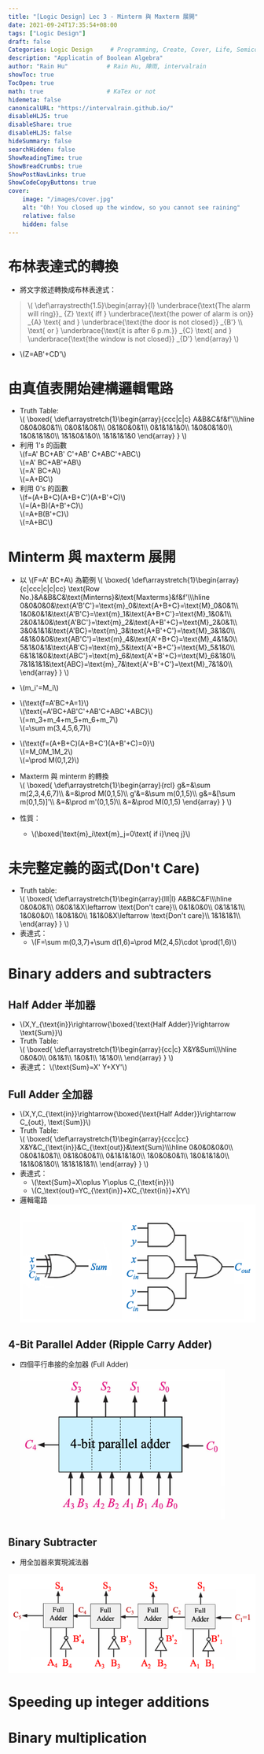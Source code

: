 ```yaml
---
title: "[Logic Design] Lec 3 - Minterm 與 Maxterm 展開"
date: 2021-09-24T17:35:54+08:00
tags: ["Logic Design"]
draft: false
Categories: Logic Design     # Programming, Create, Cover, Life, Semiconductor, Leetcode, Logic Design, Daily
description: "Applicatin of Boolean Algebra"
author: "Rain Hu"           # Rain Hu, 陣雨, intervalrain
showToc: true
TocOpen: true
math: true                  # KaTex or not
hidemeta: false
canonicalURL: "https://intervalrain.github.io/"
disableHLJS: true
disableShare: true
disableHLJS: false
hideSummary: false
searchHidden: false
ShowReadingTime: true
ShowBreadCrumbs: true
ShowPostNavLinks: true
ShowCodeCopyButtons: true
cover:
    image: "/images/cover.jpg"
    alt: "Oh! You closed up the window, so you cannot see raining"
    relative: false
    hidden: false
---
```

# 布林表達式的轉換
+ 將文字敘述轉換成布林表達式：
> \\(
  \def\arraystrecth{1.5}\begin{array}{l}
    \underbrace{\text{The alarm will ring}}_ {Z}
    \text{ iff }
    \underbrace{\text{the power of alarm is on}} _{A}
    \text{ and }
    \underbrace{\text{the door is not closed}} _{B'} \\\\
    \text{ or }
    \underbrace{\text{it is after 6 p.m.}} _{C}
    \text{ and }
    \underbrace{\text{the window is not closed}} _{D'}
  \end{array}
\\)
+ \\(Z=AB'+CD'\\)

# 由真值表開始建構邏輯電路
+ Truth Table:  
\\(
    \boxed{
        \def\arraystretch{1}\begin{array}{ccc|c|c}
            A&B&C&f&f'\\\\\hline
            0&0&0&0&1\\\\
            0&0&1&0&1\\\\
            0&1&0&0&1\\\\
            0&1&1&1&0\\\\
            1&0&0&1&0\\\\
            1&0&1&1&0\\\\
            1&1&0&1&0\\\\
            1&1&1&1&0
        \end{array}
    }
\\)
+ 利用 1's 的函數  
\\(f=A' BC+AB' C'+AB' C+ABC'+ABC\\)  
\\(=A' BC+AB'+AB\\)  
\\(=A' BC+A\\)  
\\(=A+BC\\)
+ 利用 0's 的函數  
\\(f=(A+B+C)(A+B+C')(A+B'+C)\\)  
\\(=(A+B)(A+B'+C)\\)  
\\(=A+B(B'+C)\\)  
\\(=A+BC\\)
# Minterm 與 maxterm 展開
+ 以 \\(F=A' BC+A\\) 為範例
\\(
    \boxed{
        \def\arraystretch{1}\begin{array}{c|ccc|c|c|cc}
            \text{Row No.}&A&B&C&\text{Minterns}&\text{Maxterms}&f&f'\\\\\hline
            0&0&0&0&\text{A'B'C'}=\text{m}_0&\text{A+B+C}=\text{M}_0&0&1\\\\
            1&0&0&1&\text{A'B'C}=\text{m}_1&\text{A+B+C'}=\text{M}_1&0&1\\\\
            2&0&1&0&\text{A'BC'}=\text{m}_2&\text{A+B'+C}=\text{M}_2&0&1\\\\
            3&0&1&1&\text{A'BC}=\text{m}_3&\text{A+B'+C'}=\text{M}_3&1&0\\\\
            4&1&0&0&\text{AB'C'}=\text{m}_4&\text{A'+B+C}=\text{M}_4&1&0\\\\
            5&1&0&1&\text{AB'C}=\text{m}_5&\text{A'+B+C'}=\text{M}_5&1&0\\\\
            6&1&1&0&\text{ABC'}=\text{m}_6&\text{A'+B'+C}=\text{M}_6&1&0\\\\
            7&1&1&1&\text{ABC}=\text{m}_7&\text{A'+B'+C'}=\text{M}_7&1&0\\\\
        \end{array}
    }
\\)
+ \\(m_i'=M_i\\)
+ \\(\text{f=A'BC+A=1}\\)  
  \\(\text{=A'BC+AB'C'+AB'C+ABC'+ABC}\\)  
  \\(=m_3+m_4+m_5+m_6+m_7\\)  
  \\(=\sum m(3,4,5,6,7)\\)
+ \\(\text{f=(A+B+C)(A+B+C')(A+B'+C)=0}\\)  
  \\(=M_0M_1M_2\\)  
  \\(=\prod M(0,1,2)\\)

+ Maxterm 與 minterm 的轉換  
\\(
    \boxed{
        \def\arraystretch{1}\begin{array}{rcl}
            g&=&\sum m(2,3,4,6,7)\\\\
             &=&\prod M(0,1,5)\\\\
            g'&=&\sum m(0,1,5)\\\\
            g&=&[\sum m(0,1,5)]'\\\\
             &=&\prod m'(0,1,5)\\\\
             &=&\prod M(0,1,5)
        \end{array}
    }
\\)
+ 性質：
  + \\(\boxed{\text{m}_i\text{m}_j=0\text{ if i}\neq j}\\)

# 未完整定義的函式(Don't Care)
+ Truth table:  
\\(
  \boxed{
    \def\arraystretch{1}\begin{array}{lll|l}
      A&B&C&F\\\\\hline
      0&0&0&1\\\\
      0&0&1&X\leftarrow \text{Don't care}\\\\
      0&1&0&0\\\\
      0&1&1&1\\\\
      1&0&0&0\\\\
      1&0&1&0\\\\
      1&1&0&X\leftarrow \text{Don't care}\\\\
      1&1&1&1\\\\
    \end{array}
  }
\\)
+ 表達式：
  + \\(F=\sum m(0,3,7)+\sum d(1,6)=\prod M(2,4,5)\cdot \prod(1,6)\\)
# Binary adders and subtracters
## Half Adder 半加器
  + \\(X,Y_{\text{in}}\rightarrow{\boxed{\text{Half Adder}}\rightarrow \text{Sum}}\\)
  + Truth Table:  
\\(
  \boxed{
    \def\arraystretch{1}\begin{array}{cc|c}
      X&Y&Sum\\\\\hline
      0&0&0\\\\
      0&1&1\\\\
      1&0&1\\\\
      1&1&0\\\\
    \end{array}
  }
\\)
  + 表達式： \\(\text{Sum}=X' Y+XY'\\)

## Full Adder 全加器
  + \\(X,Y,C_{\text{in}}\rightarrow{\boxed{\text{Half Adder}}\rightarrow C_{out}, \text{Sum}}\\)
  + Truth Table:  
\\(
  \boxed{
    \def\arraystretch{1}\begin{array}{ccc|cc}
      X&Y&C_{\text{in}}&C_{\text{out}}&\text{Sum}\\\\\hline
      0&0&0&0&0\\\\
      0&0&1&0&1\\\\
      0&1&0&0&1\\\\
      0&1&1&1&0\\\\
      1&0&0&0&1\\\\
      1&0&1&1&0\\\\
      1&1&0&1&0\\\\
      1&1&1&1&1\\\\
    \end{array}
  }
\\)
  + 表達式：
    + \\(\text{Sum}=X\oplus Y\oplus C_{\text{in}}\\)
    + \\(C_\text{out}=YC_{\text{in}}+XC_{\text{in}}+XY\\)
  + 邏輯電路
  ![fulladder](/images/fullAdder.png)
## 4-Bit Parallel Adder (Ripple Carry Adder)
  + 四個平行串接的全加器 (Full Adder)
  ![4bitadder](/images/4bitadder.png)

## Binary Subtracter
  + 用全加器來實現減法器

  ![subtracter](images/sub.png)

# Speeding up integer additions
# Binary multiplication

